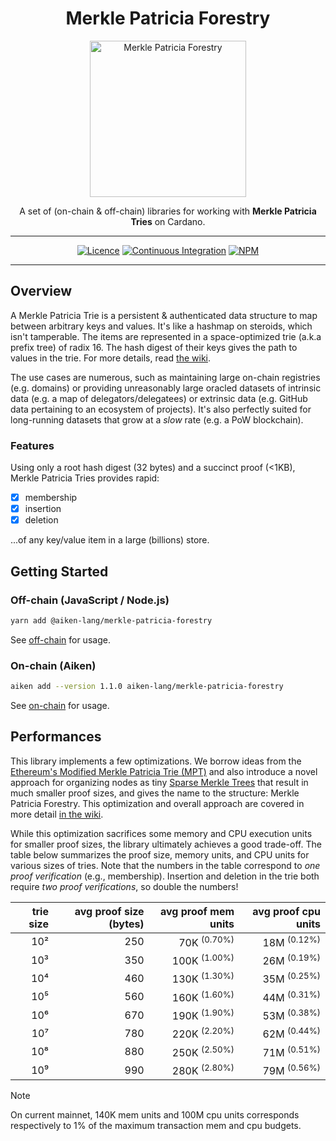 <div align="center">

  <h1 align="center">Merkle Patricia Forestry</h1>
  <img alt="Merkle Patricia Forestry" src=".github/logo.png" height="250">
  <p align="center" style="border-bottom: none">A set of (on-chain & off-chain) libraries for working with <strong>Merkle Patricia Tries</strong> on Cardano.</p>

  <hr/>

[![Licence](https://img.shields.io/github/license/aiken-lang/merkle-patricia-forestry?style=for-the-badge)](https://github.com/aiken-lang/merkle-patricia-forestry/blob/main/LICENSE)
[![Continuous Integration](https://img.shields.io/github/actions/workflow/status/aiken-lang/merkle-patricia-forestry/continuous-integration.yml?style=for-the-badge&label=continuous%20integration)](https://github.com/aiken-lang/merkle-patricia-forestry/actions/workflows/continuous-integration.yml)
[![NPM](https://img.shields.io/npm/v/%40aiken-lang%2Fmerkle-patricia-forestry?style=for-the-badge)](https://www.npmjs.com/package/@aiken-lang/merkle-patricia-forestry)

  <hr/>
</div>

## Overview

A Merkle Patricia Trie is a persistent & authenticated data structure to map between arbitrary keys and values. It's like a hashmap on steroids, which isn't tamperable. The items are represented in a space-optimized trie (a.k.a prefix tree) of radix 16. The hash digest of their keys gives the path to values in the trie. For more details, read [the wiki](https://github.com/aiken-lang/merkle-patricia-forestry/wiki/Technical-analysis).

The use cases are numerous, such as maintaining large on-chain registries (e.g. domains) or providing unreasonably large oracled datasets of intrinsic data (e.g. a map of delegators/delegatees) or extrinsic data (e.g. GitHub data pertaining to an ecosystem of projects). It's also perfectly suited for long-running datasets that grow at a _slow_ rate (e.g. a PoW blockchain).

### Features

Using only a root hash digest (32 bytes) and a succinct proof (<1KB), Merkle Patricia Tries provides rapid:

- [x] membership
- [x] insertion
- [x] deletion

...of any key/value item in a large (billions) store.

## Getting Started

### Off-chain (JavaScript / Node.js)

```bash
yarn add @aiken-lang/merkle-patricia-forestry
```

See [off-chain](./off-chain#readme) for usage.

### On-chain (Aiken)

```bash
aiken add --version 1.1.0 aiken-lang/merkle-patricia-forestry
```

See [on-chain](./on-chain#readme) for usage.

## Performances

This library implements a few optimizations. We borrow ideas from the [Ethereum's Modified Merkle Patricia Trie (MPT)](https://ethereum.org/en/developers/docs/data-structures-and-encoding/patricia-merkle-trie/) and also introduce a novel approach for organizing nodes as tiny [Sparse Merkle Trees](https://eprint.iacr.org/2016/683.pdf) that result in much smaller proof sizes, and gives the name to the structure: Merkle Patricia Forestry. This optimization and overall approach are covered in more detail [in the wiki](https://github.com/aiken-lang/merkle-patricia-forestry/wiki/Technical-analysis#forestry).

While this optimization sacrifices some memory and CPU execution units for smaller proof sizes, the library ultimately achieves a good trade-off. The table below summarizes the proof size, memory units, and CPU units for various sizes of tries. Note that the numbers in the table correspond to _one proof verification_ (e.g., membership). Insertion and deletion in the trie both require _two proof verifications_, so double the numbers!

trie size | avg proof size (bytes) | avg proof mem units     | avg proof cpu units    |
---:      | -------------:         | ------------:           | ------------:          |
10²       | 250                    | 70K  <sup>(0.70%)</sup> | 18M <sup>(0.12%)</sup> |
10³       | 350                    | 100K <sup>(1.00%)</sup> | 26M <sup>(0.19%)</sup> |
10⁴       | 460                    | 130K <sup>(1.30%)</sup> | 35M <sup>(0.25%)</sup> |
10⁵       | 560                    | 160K <sup>(1.60%)</sup> | 44M <sup>(0.31%)</sup> |
10⁶       | 670                    | 190K <sup>(1.90%)</sup> | 53M <sup>(0.38%)</sup> |
10⁷       | 780                    | 220K <sup>(2.20%)</sup> | 62M <sup>(0.44%)</sup> |
10⁸       | 880                    | 250K <sup>(2.50%)</sup> | 71M <sup>(0.51%)</sup> |
10⁹       | 990                    | 280K <sup>(2.80%)</sup> | 79M <sup>(0.56%)</sup> |

 > [!NOTE]
 >
 > On current mainnet, 140K mem units and 100M cpu units corresponds respectively to 1% of the maximum transaction mem and cpu budgets.
